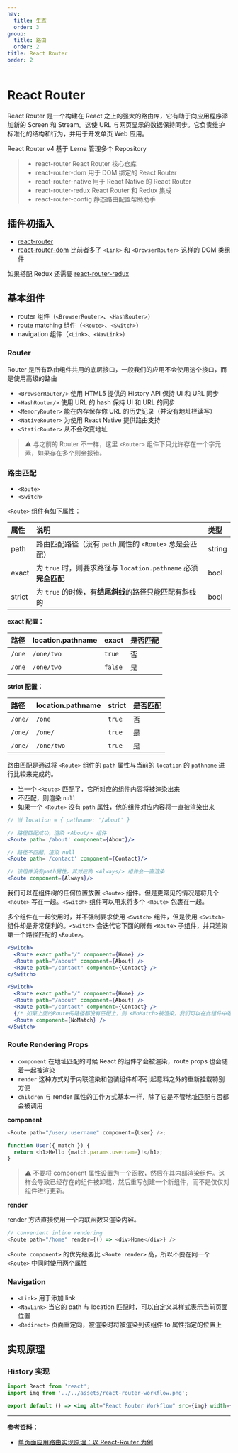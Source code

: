 ```yaml
---
nav:
  title: 生态
  order: 3
group:
  title: 路由
  order: 2
title: React Router
order: 2
---
```


# React Router

React Router 是一个构建在 React 之上的强大的路由库，它有助于向应用程序添加新的 Screen 和 Stream。这使 URL 与网页显示的数据保持同步。它负责维护标准化的结构和行为，并用于开发单页 Web 应用。

React Router v4 基于 Lerna 管理多个 Repository

> - react-router React Router 核心仓库
> - react-router-dom 用于 DOM 绑定的 React Router
> - react-router-native 用于 React Native 的 React Router
> - react-router-redux React Router 和 Redux 集成
> - react-router-config 静态路由配置帮助助手

## 插件初插入

- [react-router](https://github.com/remix-run/react-router/tree/main/packages/react-router)
- [react-router-dom](https://github.com/remix-run/react-router/tree/main/packages/react-router-dom) 比前者多了 `<Link>` 和 `<BrowserRouter>` 这样的 DOM 类组件

如果搭配 Redux 还需要 [react-router-redux](https://github.com/reactjs/react-router-redux)

## 基本组件

- router 组件（`<BrowserRouter>`、`<HashRouter>`）
- route matching 组件（`<Route>`、`<Switch>`）
- navigation 组件（`<Link>`、`<NavLink>`）

### Router

Router 是所有路由组件共用的底层接口，一般我们的应用不会使用这个接口，而是使用高级的路由

- `<BrowserRouter/>` 使用 HTML5 提供的 History API 保持 UI 和 URL 同步
- `<HashRouter/>` 使用 URL 的 hash 保持 UI 和 URL 的同步
- `<MemoryRouter>` 能在内存保存你 URL 的历史记录（并没有地址栏读写）
- `<NativeRouter>` 为使用 React Native 提供路由支持
- `<StaticRouter>` 从不会改变地址

> ⚠️ 与之前的 Router 不一样，这里 `<Router>` 组件下只允许存在一个字元素，如果存在多个则会报错。

### 路由匹配

- `<Route>`
- `<Switch>`

`<Route>` 组件有如下属性：

| 属性   | 说明                                                            | 类型   |
| :----- | :-------------------------------------------------------------- | :----- |
| path   | 路由匹配路径（没有 `path` 属性的 `<Route>` 总是会匹配）         | string |
| exact  | 为 `true` 时，则要求路径与 `location.pathname` 必须**完全匹配** | bool   |
| strict | 为 `true` 的时候，有**结尾斜线**的路径只能匹配有斜线的          | bool   |

**exact 配置：**

| 路径   | location.pathname | exact   | 是否匹配 |
| :----- | :---------------- | :------ | :------- |
| `/one` | `/one/two`        | `true`  | 否       |
| `/one` | `/one/two`        | `false` | 是       |

**strict 配置：**

| 路径    | location.pathname | strict | 是否匹配 |
| :------ | :---------------- | :----- | :------- |
| `/one/` | `/one`            | `true` | 否       |
| `/one/` | `/one/`           | `true` | 是       |
| `/one/` | `/one/two`        | `true` | 是       |

路由匹配是通过将 `<Route>` 组件的 `path` 属性与当前的 `location` 的 `pathname` 进行比较来完成的。

- 当一个 `<Route>` 匹配了，它所对应的组件内容将被渲染出来
- 不匹配，则渲染 `null`
- 如果一个 `<Route>` 没有 `path` 属性，他的组件对应内容将一直被渲染出来

```jsx | pure
// 当 location = { pathname: '/about' }

// 路径匹配成功，渲染 <About/> 组件
<Route path='/about' component={About}/>

// 路径不匹配，渲染 null
<Route path='/contact' component={Contact}/>

// 该组件没有path属性，其对应的 <Always/> 组件会一直渲染
<Route component={Always}/>
```

我们可以在组件树的任何位置放置 `<Route>` 组件。但是更常见的情况是将几个 `<Route>` 写在一起。`<Switch>` 组件可以用来将多个 `<Route>` 包裹在一起。

多个组件在一起使用时，并不强制要求使用 `<Switch>` 组件，但是使用 `<Switch>` 组件却是非常便利的。`<Switch>` 会迭代它下面的所有 `<Route>` 子组件，并只渲染第一个路径匹配的 `<Route>`。

```jsx | pure
<Switch>
  <Route exact path="/" component={Home} />
  <Route path="/about" component={About} />
  <Route path="/contact" component={Contact} />
</Switch>

<Switch>
  <Route exact path="/" component={Home} />
  <Route path="/about" component={About} />
  <Route path="/contact" component={Contact} />
  {/* 如果上面的Route的路径都没有匹配上，则 <NoMatch>被渲染，我们可以在此组件中返回404 */}
  <Route component={NoMatch} />
</Switch>
```

### Route Rendering Props

- `component` 在地址匹配的时候 React 的组件才会被渲染，route props 也会随着一起被渲染
- `render` 这种方式对于内联渲染和包装组件却不引起意料之外的重新挂载特别方便
- `children` 与 render 属性的工作方式基本一样，除了它是不管地址匹配与否都会被调用

**component**

```js
<Route path="/user/:username" component={User} />;

function User({ match }) {
  return <h1>Hello {match.params.username}!</h1>;
}
```

> ⚠️ 不要将 component 属性设置为一个函数，然后在其内部渲染组件。这样会导致已经存在的组件被卸载，然后重写创建一个新组件，而不是仅仅对组件进行更新。

**render**

render 方法直接使用一个内联函数来渲染内容。

```js
// convenient inline rendering
<Route path="/home" render={() => <div>Home</div>} />
```

`<Route component>` 的优先级要比 `<Route render>` 高，所以不要在同一个 `<Route>` 中同时使用两个属性

### Navigation

- `<Link>` 用于添加 link
- `<NavLink>` 当它的 path 与 location 匹配时，可以自定义其样式表示当前页面位置
- `<Redirect>` 页面重定向，被渲染时将被渲染到该组件 to 属性指定的位置上

## 实现原理

### History 实现

```jsx | inline
import React from 'react';
import img from '../../assets/react-router-workflow.png';

export default () => <img alt="React Router Workflow" src={img} width={640} />;
```

---

**参考资料：**

- [单页面应用路由实现原理：以 React-Router 为例](https://github.com/youngwind/blog/issues/109)
